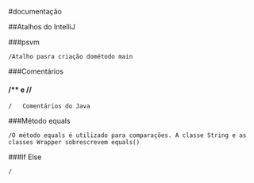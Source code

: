 #documentação

##Atalhos do IntelliJ

###psvm

    /Atalho pasra criação dométodo main

###Comentários

#### /** e  //

    /   Comentários do Java

###Método equals

    /O método equals é utilizado para comparações. A classe String e as classes Wrapper sobrescrevem equals()

###If Else

    /